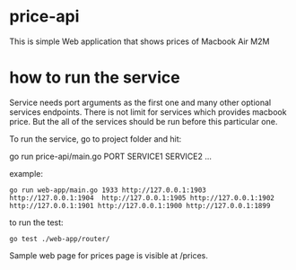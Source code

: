 # price-api

This is simple Web application that shows prices of Macbook Air M2M

# how to run the service

Service needs port arguments as the first one and many other optional services endpoints. There is not limit for services which provides macbook price. But the all of the services should be run before this particular one.

To run the service, go to project folder and hit:

go run price-api/main.go PORT SERVICE1 SERVICE2 ...

example:

```
go run web-app/main.go 1933 http://127.0.0.1:1903 http://127.0.0.1:1904  http://127.0.0.1:1905 http://127.0.0.1:1902 http://127.0.0.1:1901 http://127.0.0.1:1900 http://127.0.0.1:1899
```

to run the test:

```
go test ./web-app/router/
```

Sample web page for prices page is visible at /prices.

